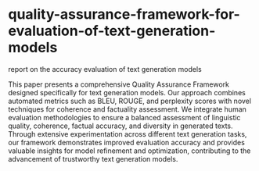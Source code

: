 # quality-assurance-framework-for-evaluation-of-text-generation-models
report on the accuracy evaluation of text generation models


This paper presents a comprehensive Quality Assurance Framework designed specifically for text generation models. 
Our approach combines automated metrics such as BLEU, ROUGE, and perplexity scores with novel techniques for coherence and 
factuality assessment. We integrate human evaluation methodologies to ensure a balanced assessment of linguistic quality, 
coherence, factual accuracy, and diversity in generated texts. Through extensive experimentation across different text generation 
tasks, our framework demonstrates improved evaluation accuracy and provides valuable insights for model refinement and 
optimization, contributing to the advancement of trustworthy text generation models.
